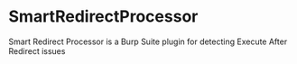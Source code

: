 # SmartRedirectProcessor
Smart Redirect Processor is a Burp Suite plugin for detecting Execute After Redirect issues
